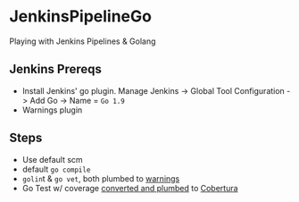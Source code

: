 # JenkinsPipelineGo
Playing with Jenkins Pipelines &amp; Golang

## Jenkins Prereqs
* Install Jenkins' go plugin.  Manage Jenkins -> Global Tool Configuration -> Add Go -> Name = `Go 1.9`
* Warnings plugin

## Steps
* Use default scm
* default `go compile`
* `golin`t & `go vet`, both plumbed to [warnings](https://wiki.jenkins.io/display/JENKINS/Warnings+Plugin)
* Go Test w/ coverage [converted and plumbed](https://github.com/t-yuki/gocover-cobertura) to [Cobertura](https://wiki.jenkins.io/display/JENKINS/Cobertura+Plugin)

